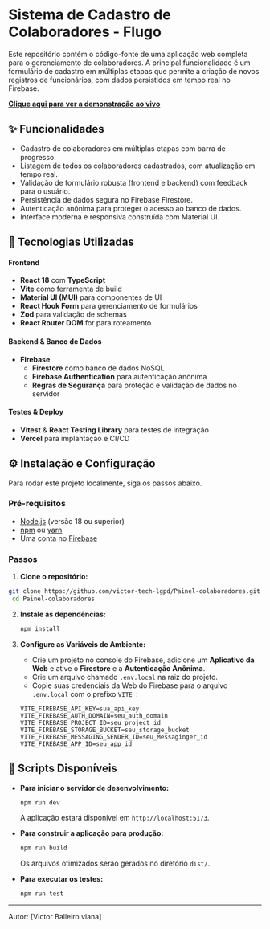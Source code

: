 # Sistema de Cadastro de Colaboradores - Flugo

Este repositório contém o código-fonte de uma aplicação web completa para o gerenciamento de colaboradores. A principal funcionalidade é um formulário de cadastro em múltiplas etapas que permite a criação de novos registros de funcionários, com dados persistidos em tempo real no Firebase.

**[Clique aqui para ver a demonstração ao vivo](https://painel-colaboradores-git-main-victor-tech-lgpds-projects.vercel.app?_vercel_share=fpHNCjeSgYwuZ94ZJV43q2HNLsGpGeAl)**

## ✨ Funcionalidades

-   Cadastro de colaboradores em múltiplas etapas com barra de progresso.
-   Listagem de todos os colaboradores cadastrados, com atualização em tempo real.
-   Validação de formulário robusta (frontend e backend) com feedback para o usuário.
-   Persistência de dados segura no Firebase Firestore.
-   Autenticação anônima para proteger o acesso ao banco de dados.
-   Interface moderna e responsiva construída com Material UI.

## 🚀 Tecnologias Utilizadas

#### **Frontend**
-   **React 18** com **TypeScript**
-   **Vite** como ferramenta de build
-   **Material UI (MUI)** para componentes de UI
-   **React Hook Form** para gerenciamento de formulários
-   **Zod** para validação de schemas
-   **React Router DOM** for para roteamento

#### **Backend & Banco de Dados**
-   **Firebase**
    -   **Firestore** como banco de dados NoSQL
    -   **Firebase Authentication** para autenticação anônima
    -   **Regras de Segurança** para proteção e validação de dados no servidor

#### **Testes & Deploy**
-   **Vitest** & **React Testing Library** para testes de integração
-   **Vercel** para implantação e CI/CD

## ⚙️ Instalação e Configuração

Para rodar este projeto localmente, siga os passos abaixo.

### Pré-requisitos
-   [Node.js](https://nodejs.org/) (versão 18 ou superior)
-   [npm](https://www.npmjs.com/) ou [yarn](https://yarnpkg.com/)
-   Uma conta no [Firebase](https://firebase.google.com/)

### Passos

1.  **Clone o repositório:**
   ```bash
   git clone https://github.com/victor-tech-lgpd/Painel-colaboradores.git
    cd Painel-colaboradores
   ```

2.  **Instale as dependências:**
    ```bash
    npm install
    ```

3.  **Configure as Variáveis de Ambiente:**
    - Crie um projeto no console do Firebase, adicione um **Aplicativo da Web** e ative o **Firestore** e a **Autenticação Anônima**.
    - Crie um arquivo chamado `.env.local` na raiz do projeto.
    - Copie suas credenciais da Web do Firebase para o arquivo `.env.local` com o prefixo `VITE_`:

    ```
    VITE_FIREBASE_API_KEY=sua_api_key
    VITE_FIREBASE_AUTH_DOMAIN=seu_auth_domain
    VITE_FIREBASE_PROJECT_ID=seu_project_id
    VITE_FIREBASE_STORAGE_BUCKET=seu_storage_bucket
    VITE_FIREBASE_MESSAGING_SENDER_ID=seu_Messaginger_id
    VITE_FIREBASE_APP_ID=seu_app_id
    ```

## 📜 Scripts Disponíveis

-   **Para iniciar o servidor de desenvolvimento:**
    ```bash
    npm run dev
    ```
    A aplicação estará disponível em `http://localhost:5173`.

-   **Para construir a aplicação para produção:**
    ```bash
    npm run build
    ```
    Os arquivos otimizados serão gerados no diretório `dist/`.

-   **Para executar os testes:**
    ```bash
    npm run test
    ```

---
Autor: [Victor Balleiro viana]

